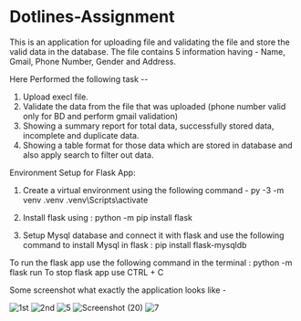 # Dotlines-Assignment

This is an application for uploading file and validating the file and store the valid data in the database.
The file contains 5 information having - Name, Gmail, Phone Number, Gender and Address.

Here Performed the following task -- 
1. Upload execl file.
2. Validate the data from the file that was uploaded (phone number valid only for BD and perform gmail validation)
3. Showing a summary report for total data, successfully stored data, incomplete and duplicate data.
4. Showing a table format for those data which are stored in database and also apply search to filter out data.

Environment Setup for Flask App:

1. Create a virtual environment using the following command - 
   py -3 -m venv .venv
  .venv\Scripts\activate
  
2. Install flask using : python -m pip install flask
3. Setup Mysql database and connect it with flask and use the following command to install Mysql in flask : pip install flask-mysqldb

To run the flask app use the following command in the terminal : python -m flask run 
To stop flask app use CTRL + C


Some screenshot what exactly the application looks like - 

![1st](https://user-images.githubusercontent.com/88210205/229893084-55ac9e38-705f-4de3-907d-59f5a481ee91.PNG)
![2nd](https://user-images.githubusercontent.com/88210205/229893142-588dd027-ecba-4e16-981d-a0b78400a682.PNG)
![5](https://user-images.githubusercontent.com/88210205/229893207-6b5141c2-6bb8-4ec1-b1b1-149b4f58d0b3.PNG)
![Screenshot (20)](https://user-images.githubusercontent.com/88210205/229893290-b7d0b160-b7c4-448e-aa17-e600b841ee50.png)
![7](https://user-images.githubusercontent.com/88210205/229893376-38d97356-d670-4efb-a638-329025ee3e01.png)
